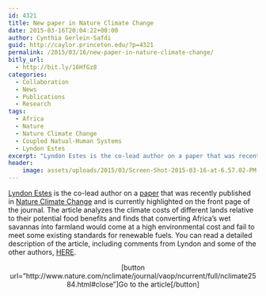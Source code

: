 ```yaml
---
id: 4321
title: New paper in Nature Climate Change
date: 2015-03-16T20:04:22+00:00
author: Cynthia Gerlein-Safdi
guid: http://caylor.princeton.edu/?p=4321
permalink: /2015/03/16/new-paper-in-nature-climate-change/
bitly_url:
  - http://bit.ly/16HfGz8
categories:
  - Collaboration
  - News
  - Publications
  - Research
tags:
  - Africa
  - Nature
  - Nature Climate Change
  - Coupled Natual-Human Systems
  - Lyndon Estes
excerpt: "Lyndon Estes is the co-lead author on a paper that was recently published in <em>Nature Climate Change</em> and is currently highlighted on the front page of the journal. "
header:
    image: assets/uploads/2015/03/Screen-Shot-2015-03-16-at-6.57.02-PM.png
---
```


<a href="http://caylor.eri.ucsb.edu/portfolio-item/lyndon-estes/" target="_blank">Lyndon Estes</a> is the co-lead author on a <a href="http://www.nature.com/nclimate/journal/vaop/ncurrent/full/nclimate2584.html#close" target="_blank">paper</a> that was recently published in <a href="http://www.nature.com/nclimate/index.html" target="_blank">Nature Climate Change</a> and is currently highlighted on the front page of the journal. <!--more-->The article analyzes the climate costs of different lands relative to their potential food benefits and finds that converting Africa&#8217;s wet savannas into farmland would come at a high environmental cost and fail to meet some existing standards for renewable fuels. You can read a detailed description of the article, including comments from Lyndon and some of the other authors, <a href="http://www.princeton.edu/main/news/archive/S42/65/25A41/index.xml?section=topstories" target="_blank">HERE</a>.

<p style="text-align: center;">
  [button url=&#8221;http://www.nature.com/nclimate/journal/vaop/ncurrent/full/nclimate2584.html#close&#8221;]Go to the article[/button]
</p>